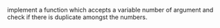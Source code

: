 implement a function which accepts a variable number of argument and check if there is duplicate amongst the numbers.
